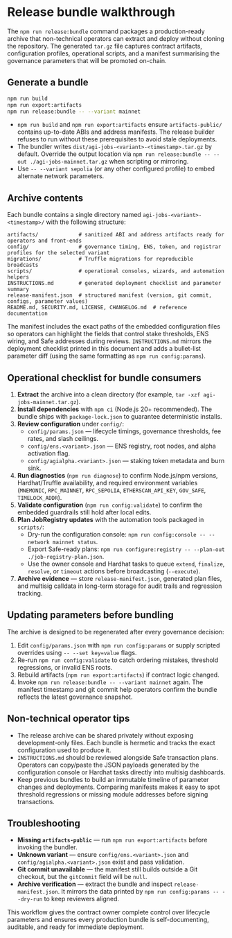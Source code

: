 # Release bundle walkthrough

The `npm run release:bundle` command packages a production-ready archive that non-technical operators can extract and deploy
without cloning the repository. The generated `tar.gz` file captures contract artifacts, configuration profiles, operational
scripts, and a manifest summarising the governance parameters that will be promoted on-chain.

## Generate a bundle

```bash
npm run build
npm run export:artifacts
npm run release:bundle -- --variant mainnet
```

- `npm run build` and `npm run export:artifacts` ensure `artifacts-public/` contains up-to-date ABIs and address manifests. The
  release builder refuses to run without these prerequisites to avoid stale deployments.
- The bundler writes `dist/agi-jobs-<variant>-<timestamp>.tar.gz` by default. Override the output location via
  `npm run release:bundle -- --out ./agi-jobs-mainnet.tar.gz` when scripting or mirroring.
- Use `-- --variant sepolia` (or any other configured profile) to embed alternate network parameters.

## Archive contents

Each bundle contains a single directory named `agi-jobs-<variant>-<timestamp>/` with the following structure:

```
artifacts/             # sanitized ABI and address artifacts ready for operators and front-ends
config/                # governance timing, ENS, token, and registrar profiles for the selected variant
migrations/            # Truffle migrations for reproducible broadcasts
scripts/               # operational consoles, wizards, and automation helpers
INSTRUCTIONS.md        # generated deployment checklist and parameter summary
release-manifest.json  # structured manifest (version, git commit, configs, parameter values)
README.md, SECURITY.md, LICENSE, CHANGELOG.md  # reference documentation
```

The manifest includes the exact paths of the embedded configuration files so operators can highlight the fields that control
stake thresholds, ENS wiring, and Safe addresses during reviews. `INSTRUCTIONS.md` mirrors the deployment checklist printed in
this document and adds a bullet-list parameter diff (using the same formatting as `npm run config:params`).

## Operational checklist for bundle consumers

1. **Extract** the archive into a clean directory (for example, `tar -xzf agi-jobs-mainnet.tar.gz`).
2. **Install dependencies** with `npm ci` (Node.js 20+ recommended). The bundle ships with `package-lock.json` to guarantee
   deterministic installs.
3. **Review configuration** under `config/`:
   - `config/params.json` — lifecycle timings, governance thresholds, fee rates, and slash ceilings.
   - `config/ens.<variant>.json` — ENS registry, root nodes, and alpha activation flag.
   - `config/agialpha.<variant>.json` — staking token metadata and burn sink.
4. **Run diagnostics** (`npm run diagnose`) to confirm Node.js/npm versions, Hardhat/Truffle availability, and required
   environment variables (`MNEMONIC`, `RPC_MAINNET`, `RPC_SEPOLIA`, `ETHERSCAN_API_KEY`, `GOV_SAFE`, `TIMELOCK_ADDR`).
5. **Validate configuration** (`npm run config:validate`) to confirm the embedded guardrails still hold after local edits.
6. **Plan JobRegistry updates** with the automation tools packaged in `scripts/`:
   - Dry-run the configuration console: `npm run config:console -- --network mainnet status`.
   - Export Safe-ready plans: `npm run configure:registry -- --plan-out ./job-registry-plan.json`.
   - Use the owner console and Hardhat tasks to queue `extend`, `finalize`, `resolve`, or `timeout` actions before
     broadcasting (`--execute`).
7. **Archive evidence** — store `release-manifest.json`, generated plan files, and multisig calldata in long-term storage for
   audit trails and regression tracking.

## Updating parameters before bundling

The archive is designed to be regenerated after every governance decision:

1. Edit `config/params.json` with `npm run config:params` or supply scripted overrides using `-- --set key=value` flags.
2. Re-run `npm run config:validate` to catch ordering mistakes, threshold regressions, or invalid ENS roots.
3. Rebuild artifacts (`npm run export:artifacts`) if contract logic changed.
4. Invoke `npm run release:bundle -- --variant mainnet` again. The manifest timestamp and git commit help operators confirm the
   bundle reflects the latest governance snapshot.

## Non-technical operator tips

- The release archive can be shared privately without exposing development-only files. Each bundle is hermetic and tracks the
  exact configuration used to produce it.
- `INSTRUCTIONS.md` should be reviewed alongside Safe transaction plans. Operators can copy/paste the JSON payloads generated by
  the configuration console or Hardhat tasks directly into multisig dashboards.
- Keep previous bundles to build an immutable timeline of parameter changes and deployments. Comparing manifests makes it easy
  to spot threshold regressions or missing module addresses before signing transactions.

## Troubleshooting

- **Missing `artifacts-public`** — run `npm run export:artifacts` before invoking the bundler.
- **Unknown variant** — ensure `config/ens.<variant>.json` and `config/agialpha.<variant>.json` exist and pass validation.
- **Git commit unavailable** — the manifest still builds outside a Git checkout, but the `gitCommit` field will be `null`.
- **Archive verification** — extract the bundle and inspect `release-manifest.json`. It mirrors the data printed by
  `npm run config:params -- --dry-run` to keep reviewers aligned.

This workflow gives the contract owner complete control over lifecycle parameters and ensures every production bundle is
self-documenting, auditable, and ready for immediate deployment.
